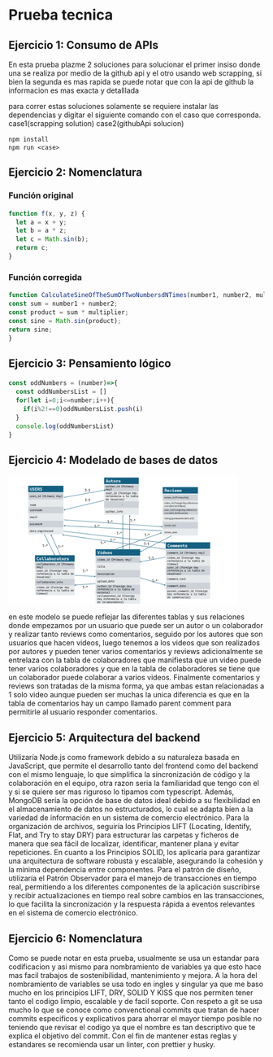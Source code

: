 # Prueba tecnica

## Ejercicio 1: Consumo de APIs
En esta prueba plazme 2 soluciones para solucionar el primer insiso donde una se realiza por medio de la github api y el otro usando web scrapping, si bien la segunda es mas rapida se puede notar que con la api de github la informacion es mas exacta y detalllada

para correr estas soluciones solamente se requiere instalar las dependencias y digitar el siguiente comando con el caso que corresponda. case1(scrapping solution) case2(githubApi solucion)
```shell
npm install
npm run <case>
```


## Ejercicio 2: Nomenclatura

### Función original
```js story
function f(x, y, z) {
  let a = x + y;
  let b = a * z;
  let c = Math.sin(b);
  return c;
}
```
### Función corregida
```js story
function CalculateSineOfTheSumOfTwoNumbersdNTimes(number1, number2, multiplier) {
const sum = number1 + number2;
const product = sum * multiplier;
const sine = Math.sin(product);
return sine;
}
```
## Ejercicio 3: Pensamiento lógico
```js story
const oddNumbers = (number)=>{
  const oddNumbersList = []
  for(let i=0;i<=number;i++){
    if(i%2!==0)oddNumbersList.push(i)
  }
  console.log(oddNumbersList)
}
```

## Ejercicio 4: Modelado de bases de datos

<img src="./assets/modelo de base de datos.png" width="450">

en este modelo se puede reflejar las diferentes tablas y sus relaciones donde empezamos por un usuario que puede ser un autor o un colaborador y realizar tanto reviews como comentarios, seguido por los autores que son usuarios que hacen videos, luego tenemos a los videos que son realizados por autores y pueden tener varios comentarios y reviews adicionalmente se entrelaza con la tabla de colaboradores que manifiesta que un video puede tener varios colaboradores y que en la tabla de colaboradores se tiene que un colaborador puede colaborar a varios videos. Finalmente  comentarios y reviews son tratadas de la misma forma, ya que ambas estan relacionadas a 1 solo video aunque pueden ser muchas la unica diferencia es que en la tabla de comentarios hay un campo llamado parent comment para permitirle al usuario responder comentarios.

## Ejercicio 5: Arquitectura del backend

Utilizaría Node.js como framework debido a su naturaleza basada en JavaScript, que permite el desarrollo tanto del frontend como del backend con el mismo lenguaje, lo que simplifica la sincronización de código y la colaboración en el equipo, otra razon seria la familiaridad que tengo con el y si se quiere ser mas riguroso lo tipamos com typescript. Además, MongoDB sería la opción de base de datos ideal debido a su flexibilidad en el almacenamiento de datos no estructurados, lo cual se adapta bien a la variedad de información en un sistema de comercio electrónico. Para la organización de archivos, seguiría los Principios LIFT (Locating, Identify, Flat, and Try to stay DRY) para estructurar las carpetas y ficheros de manera que sea fácil de localizar, identificar, mantener plana y evitar repeticiones. En cuanto a los Principios SOLID, los aplicaría para garantizar una arquitectura de software robusta y escalable, asegurando la cohesión y la mínima dependencia entre componentes. Para el patrón de diseño, utilizaría el Patrón Observador para el manejo de transacciones en tiempo real, permitiendo a los diferentes componentes de la aplicación suscribirse y recibir actualizaciones en tiempo real sobre cambios en las transacciones, lo que facilita la sincronización y la respuesta rápida a eventos relevantes en el sistema de comercio electrónico.

## Ejercicio 6: Nomenclatura

Como se puede notar en esta prueba, usualmente se usa un estandar para codificacion y asi mismo para nombramiento de variables ya que esto hace mas facil trabajos de sostenibilidad, mantenimiento y mejora. A la hora del nombramiento de variables se usa todo en ingles y singular ya que me baso mucho en los principios LIFT, DRY, SOLID Y KISS que nos permiten tener tanto el codigo limpio, escalable y de facil soporte. Con respeto a git se usa mucho lo que se conoce como convenctional commits que tratan de hacer commits especificos y explicativos para ahorrar el mayor tiempo posible no teniendo que revisar el codigo ya que el nombre es tan descriptivo que te explica el objetivo del commit. Con el fin de mantener estas reglas y estandares se recomienda usar un linter, con prettier y husky.
